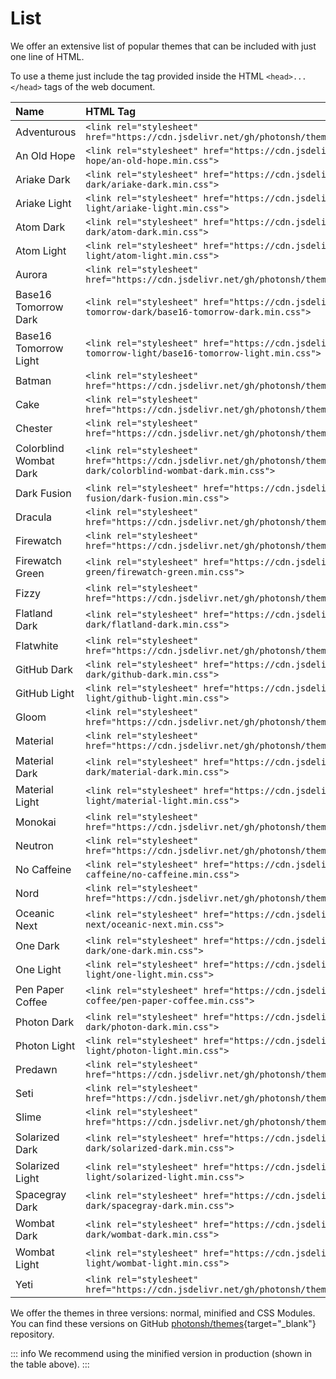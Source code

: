 # List

We offer an extensive list of popular themes that can be included with just one line of HTML.

To use a theme just include the tag provided inside the HTML `<head>...</head>` tags of the web document.

Name                   | HTML Tag                                                                                                                            | Demo
:----------------------|:------------------------------------------------------------------------------------------------------------------------------------|:----------------------------------------------------------------------------
Adventurous            | `<link rel="stylesheet" href="https://cdn.jsdelivr.net/gh/photonsh/themes@0.1.3/adventurous/adventurous.min.css">`                       | [Demo](https://photon.sh/demo?theme=adventurous){target="_blank"}
An Old Hope            | `<link rel="stylesheet" href="https://cdn.jsdelivr.net/gh/photonsh/themes@0.1.3/an-old-hope/an-old-hope.min.css">`                       | [Demo](https://photon.sh/demo?theme=an-old-hope){target="_blank"}
Ariake Dark            | `<link rel="stylesheet" href="https://cdn.jsdelivr.net/gh/photonsh/themes@0.1.3/ariake-dark/ariake-dark.min.css">`                       | [Demo](https://photon.sh/demo?theme=ariake-dark){target="_blank"}
Ariake Light           | `<link rel="stylesheet" href="https://cdn.jsdelivr.net/gh/photonsh/themes@0.1.3/ariake-light/ariake-light.min.css">`                     | [Demo](https://photon.sh/demo?theme=ariake-light){target="_blank"}
Atom Dark              | `<link rel="stylesheet" href="https://cdn.jsdelivr.net/gh/photonsh/themes@0.1.3/atom-dark/atom-dark.min.css">`                           | [Demo](https://photon.sh/demo?theme=atom-dark){target="_blank"}
Atom Light             | `<link rel="stylesheet" href="https://cdn.jsdelivr.net/gh/photonsh/themes@0.1.3/atom-light/atom-light.min.css">`                         | [Demo](https://photon.sh/demo?theme=atom-light){target="_blank"}
Aurora                 | `<link rel="stylesheet" href="https://cdn.jsdelivr.net/gh/photonsh/themes@0.1.3/aurora/aurora.min.css">`                                 | [Demo](https://photon.sh/demo?theme=aurora){target="_blank"}
Base16 Tomorrow Dark   | `<link rel="stylesheet" href="https://cdn.jsdelivr.net/gh/photonsh/themes@0.1.3/base16-tomorrow-dark/base16-tomorrow-dark.min.css">`     | [Demo](https://photon.sh/demo?theme=base16-tomorrow-dark){target="_blank"}
Base16 Tomorrow Light  | `<link rel="stylesheet" href="https://cdn.jsdelivr.net/gh/photonsh/themes@0.1.3/base16-tomorrow-light/base16-tomorrow-light.min.css">`   | [Demo](https://photon.sh/demo?theme=base16-tomorrow-light){target="_blank"}
Batman                 | `<link rel="stylesheet" href="https://cdn.jsdelivr.net/gh/photonsh/themes@0.1.3/batman/batman.min.css">`                                 | [Demo](https://photon.sh/demo?theme=batman){target="_blank"}
Cake                   | `<link rel="stylesheet" href="https://cdn.jsdelivr.net/gh/photonsh/themes@0.1.3/cake/cake.min.css">`                                     | [Demo](https://photon.sh/demo?theme=cake){target="_blank"}
Chester                | `<link rel="stylesheet" href="https://cdn.jsdelivr.net/gh/photonsh/themes@0.1.3/chester/chester.min.css">`                               | [Demo](https://photon.sh/demo?theme=chester){target="_blank"}
Colorblind Wombat Dark | `<link rel="stylesheet" href="https://cdn.jsdelivr.net/gh/photonsh/themes@0.1.3/colorblind-wombat-dark/colorblind-wombat-dark.min.css">` | [Demo](https://photon.sh/demo?theme=colorblind-wombat-dark){target="_blank"}
Dark Fusion            | `<link rel="stylesheet" href="https://cdn.jsdelivr.net/gh/photonsh/themes@0.1.3/dark-fusion/dark-fusion.min.css">`                       | [Demo](https://photon.sh/demo?theme=dark-fusion){target="_blank"}
Dracula                | `<link rel="stylesheet" href="https://cdn.jsdelivr.net/gh/photonsh/themes@0.1.3/dracula/dracula.min.css">`                               | [Demo](https://photon.sh/demo?theme=dracula){target="_blank"}
Firewatch              | `<link rel="stylesheet" href="https://cdn.jsdelivr.net/gh/photonsh/themes@0.1.3/firewatch/firewatch.min.css">`                           | [Demo](https://photon.sh/demo?theme=firewatch){target="_blank"}
Firewatch Green        | `<link rel="stylesheet" href="https://cdn.jsdelivr.net/gh/photonsh/themes@0.1.3/firewatch-green/firewatch-green.min.css">`               | [Demo](https://photon.sh/demo?theme=firewatch-green){target="_blank"}
Fizzy                  | `<link rel="stylesheet" href="https://cdn.jsdelivr.net/gh/photonsh/themes@0.1.3/fizzy/fizzy.min.css">`                                   | [Demo](https://photon.sh/demo?theme=fizzy){target="_blank"}
Flatland Dark          | `<link rel="stylesheet" href="https://cdn.jsdelivr.net/gh/photonsh/themes@0.1.3/flatland-dark/flatland-dark.min.css">`                   | [Demo](https://photon.sh/demo?theme=flatland-dark){target="_blank"}
Flatwhite              | `<link rel="stylesheet" href="https://cdn.jsdelivr.net/gh/photonsh/themes@0.1.3/flatwhite/flatwhite.min.css">`                           | [Demo](https://photon.sh/demo?theme=flatwhite){target="_blank"}
GitHub Dark            | `<link rel="stylesheet" href="https://cdn.jsdelivr.net/gh/photonsh/themes@0.1.3/github-dark/github-dark.min.css">`                       | [Demo](https://photon.sh/demo?theme=github-dark){target="_blank"}
GitHub Light           | `<link rel="stylesheet" href="https://cdn.jsdelivr.net/gh/photonsh/themes@0.1.3/github-light/github-light.min.css">`                     | [Demo](https://photon.sh/demo?theme=github-light){target="_blank"}
Gloom                  | `<link rel="stylesheet" href="https://cdn.jsdelivr.net/gh/photonsh/themes@0.1.3/gloom/gloom.min.css">`                                   | [Demo](https://photon.sh/demo?theme=gloom){target="_blank"}
Material               | `<link rel="stylesheet" href="https://cdn.jsdelivr.net/gh/photonsh/themes@0.1.3/material/material.min.css">`                             | [Demo](https://photon.sh/demo?theme=material){target="_blank"}
Material Dark          | `<link rel="stylesheet" href="https://cdn.jsdelivr.net/gh/photonsh/themes@0.1.3/material-dark/material-dark.min.css">`                   | [Demo](https://photon.sh/demo?theme=material-dark){target="_blank"}
Material Light         | `<link rel="stylesheet" href="https://cdn.jsdelivr.net/gh/photonsh/themes@0.1.3/material-light/material-light.min.css">`                 | [Demo](https://photon.sh/demo?theme=material-light){target="_blank"}
Monokai                | `<link rel="stylesheet" href="https://cdn.jsdelivr.net/gh/photonsh/themes@0.1.3/monokai/monokai.min.css">`                               | [Demo](https://photon.sh/demo?theme=monokai){target="_blank"}
Neutron                | `<link rel="stylesheet" href="https://cdn.jsdelivr.net/gh/photonsh/themes@0.1.3/neutron/neutron.min.css">`                               | [Demo](https://photon.sh/demo?theme=neutron){target="_blank"}
No Caffeine            | `<link rel="stylesheet" href="https://cdn.jsdelivr.net/gh/photonsh/themes@0.1.3/no-caffeine/no-caffeine.min.css">`                       | [Demo](https://photon.sh/demo?theme=no-caffeine){target="_blank"}
Nord                   | `<link rel="stylesheet" href="https://cdn.jsdelivr.net/gh/photonsh/themes@0.1.3/nord/nord.min.css">`                                     | [Demo](https://photon.sh/demo?theme=nord){target="_blank"}
Oceanic Next           | `<link rel="stylesheet" href="https://cdn.jsdelivr.net/gh/photonsh/themes@0.1.3/oceanic-next/oceanic-next.min.css">`                     | [Demo](https://photon.sh/demo?theme=oceanic-next){target="_blank"}
One Dark               | `<link rel="stylesheet" href="https://cdn.jsdelivr.net/gh/photonsh/themes@0.1.3/one-dark/one-dark.min.css">`                             | [Demo](https://photon.sh/demo?theme=one-dark){target="_blank"}
One Light              | `<link rel="stylesheet" href="https://cdn.jsdelivr.net/gh/photonsh/themes@0.1.3/one-light/one-light.min.css">`                           | [Demo](https://photon.sh/demo?theme=one-light){target="_blank"}
Pen Paper Coffee       | `<link rel="stylesheet" href="https://cdn.jsdelivr.net/gh/photonsh/themes@0.1.3/pen-paper-coffee/pen-paper-coffee.min.css">`             | [Demo](https://photon.sh/demo?theme=pen-paper-coffee){target="_blank"}
Photon Dark            | `<link rel="stylesheet" href="https://cdn.jsdelivr.net/gh/photonsh/themes@0.1.3/photon-dark/photon-dark.min.css">`                       | [Demo](https://photon.sh/demo?theme=photon-dark){target="_blank"}
Photon Light           | `<link rel="stylesheet" href="https://cdn.jsdelivr.net/gh/photonsh/themes@0.1.3/photon-light/photon-light.min.css">`                     | [Demo](https://photon.sh/demo?theme=photon-light){target="_blank"}
Predawn                | `<link rel="stylesheet" href="https://cdn.jsdelivr.net/gh/photonsh/themes@0.1.3/predawn/predawn.min.css">`                               | [Demo](https://photon.sh/demo?theme=predawn){target="_blank"}
Seti                   | `<link rel="stylesheet" href="https://cdn.jsdelivr.net/gh/photonsh/themes@0.1.3/seti/seti.min.css">`                                     | [Demo](https://photon.sh/demo?theme=seti){target="_blank"}
Slime                  | `<link rel="stylesheet" href="https://cdn.jsdelivr.net/gh/photonsh/themes@0.1.3/slime/slime.min.css">`                                   | [Demo](https://photon.sh/demo?theme=slime){target="_blank"}
Solarized Dark         | `<link rel="stylesheet" href="https://cdn.jsdelivr.net/gh/photonsh/themes@0.1.3/solarized-dark/solarized-dark.min.css">`                 | [Demo](https://photon.sh/demo?theme=solarized-dark){target="_blank"}
Solarized Light        | `<link rel="stylesheet" href="https://cdn.jsdelivr.net/gh/photonsh/themes@0.1.3/solarized-light/solarized-light.min.css">`               | [Demo](https://photon.sh/demo?theme=solarized-light){target="_blank"}
Spacegray Dark         | `<link rel="stylesheet" href="https://cdn.jsdelivr.net/gh/photonsh/themes@0.1.3/spacegray-dark/spacegray-dark.min.css">`                 | [Demo](https://photon.sh/demo?theme=spacegray-dark){target="_blank"}
Wombat Dark            | `<link rel="stylesheet" href="https://cdn.jsdelivr.net/gh/photonsh/themes@0.1.3/wombat-dark/wombat-dark.min.css">`                       | [Demo](https://photon.sh/demo?theme=wombat-dark){target="_blank"}
Wombat Light           | `<link rel="stylesheet" href="https://cdn.jsdelivr.net/gh/photonsh/themes@0.1.3/wombat-light/wombat-light.min.css">`                     | [Demo](https://photon.sh/demo?theme=wombat-light){target="_blank"}
Yeti                   | `<link rel="stylesheet" href="https://cdn.jsdelivr.net/gh/photonsh/themes@0.1.3/yeti/yeti.min.css">`                                     | [Demo](https://photon.sh/demo?theme=yeti){target="_blank"}

We offer the themes in three versions: normal, minified and CSS Modules. You can find these versions on GitHub [photonsh/themes](https://github.com/photonsh/themes){target="_blank"} repository.

::: info
We recommend using the minified version in production (shown in the table above).
:::
